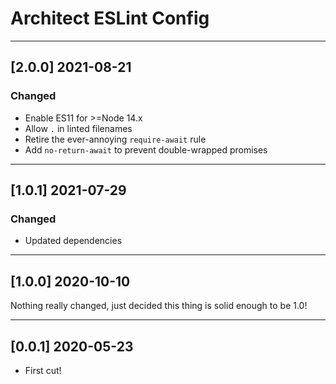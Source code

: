 # Architect ESLint Config

---

## [2.0.0] 2021-08-21

### Changed

- Enable ES11 for >=Node 14.x
- Allow `.` in linted filenames
- Retire the ever-annoying `require-await` rule
- Add `no-return-await` to prevent double-wrapped promises

---

## [1.0.1] 2021-07-29

### Changed

- Updated dependencies

---

## [1.0.0] 2020-10-10

Nothing really changed, just decided this thing is solid enough to be 1.0!

---

## [0.0.1] 2020-05-23

- First cut!

